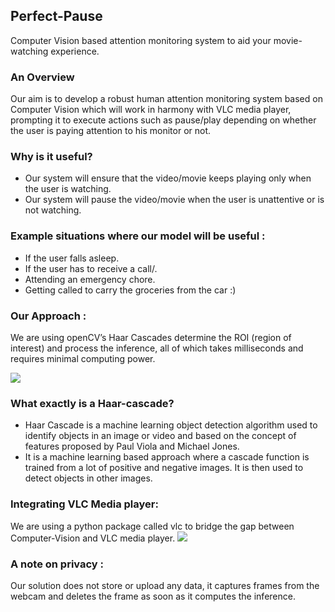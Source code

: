 <h2>Perfect-Pause</h2>
<p>Computer Vision based attention monitoring  system to aid your movie-watching experience.</p>
<h3>An Overview</h3>
<p>Our aim is to develop a robust human attention monitoring system based on Computer Vision which will work in harmony with VLC media player, prompting it to execute actions such as pause/play depending on whether the user is paying attention to his monitor or not.</p>
<h3>Why is it useful?</h3>
<ul>
  <li>Our system will ensure that the video/movie keeps playing only when the user is watching.</li>
  <li>Our system will pause the video/movie when the user is unattentive or is not watching.</li>
</ul>
<h3>Example situations where our model will be useful :</h3>
<ul>
  <li>If the user falls asleep.</li>
  <li>If the user has to receive a call/.</li>
  <li>Attending an emergency chore.</li>
  <li>Getting called to carry the groceries from the car :)</li>
</ul>
<h3>Our Approach :</h3>
<p>We are using openCV’s Haar Cascades determine the ROI (region of interest) and process the inference, all of which takes milliseconds and requires minimal computing power.</p>
<img src = "https://user-images.githubusercontent.com/53506835/95672667-7df88f00-0bc0-11eb-9e0f-c71bdf60277d.png">

<h3>What exactly is a Haar-cascade?</h3>
<ul>
  <li>Haar Cascade is a machine learning object detection algorithm used to identify objects in an image or video and based on the concept of ​​ features proposed by Paul Viola and Michael Jones.</li>
  <li>It is a machine learning based approach where a cascade function is trained from a lot of positive and negative images. It is then used to detect objects in other images.</li>
</ul>
<h3>Integrating VLC Media player:</h3>
<p>We are using a python package called vlc to bridge the gap between Computer-Vision and VLC media player.
<img src="https://user-images.githubusercontent.com/53506835/95672355-bf3b6f80-0bbd-11eb-8fff-c7f4ef6a38ec.png">

<h3>A note on privacy :</h3>
<p>Our solution does not store or upload any data, it captures frames from the webcam and deletes the frame as soon as it computes the inference.
</p>
